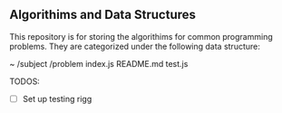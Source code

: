 ## Algorithims and Data Structures
This repository is for storing the algorithims for common programming problems. They are categorized under the following data structure:

~
/subject
    /problem
        index.js
        README.md
        test.js

TODOS:
- [ ] Set up testing rigg
